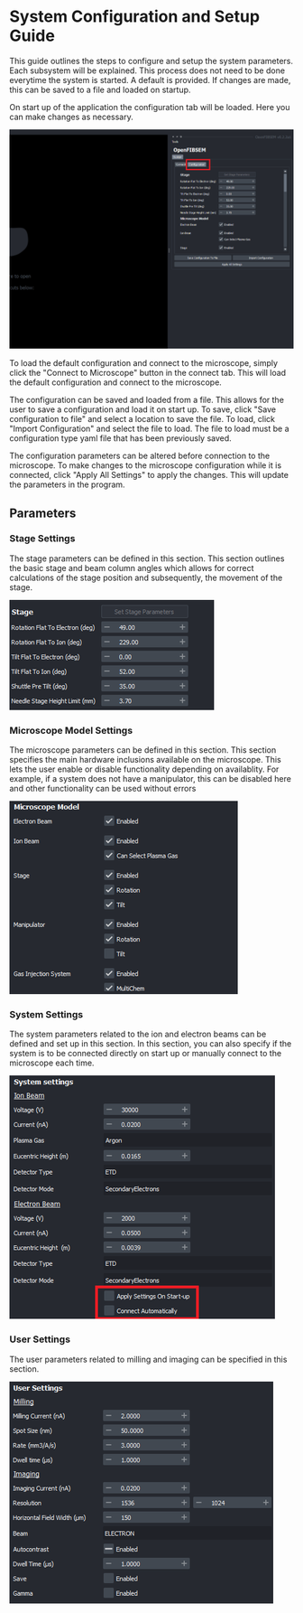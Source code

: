 # System Configuration and Setup Guide

This guide outlines the steps to configure and setup the system parameters. Each subsystem will be explained. This process does not need to be done everytime the system is started. A default is provided. If changes are made, this can be saved to a file and loaded on startup.

On start up of the application the configuration tab will be loaded. Here you can make changes as necessary. 

![Configuration Tab](img/user_guide/setup/config_tab.png)

To load the default configuration and connect to the microscope, simply click the "Connect to Microscope" button in the connect tab. This will load the default configuration and connect to the microscope.

The configuration can be saved and loaded from a file. This allows for the user to save a configuration and load it on start up. To save, click "Save configuration to file" and select a location to save the file. To load, click "Import Configuration" and select the file to load. The file to load must be a configuration type yaml file that has been previously saved.

The configuration parameters can be altered before connection to the microscope. To make changes to the microscope configuration while it is connected, click "Apply All Settings" to apply the changes. This will update the parameters in the program.

## Parameters

### Stage Settings

The stage parameters can be defined in this section. This section outlines the basic stage and beam column angles which allows for correct calculations of the stage position and subsequently, the movement of the stage.

![Stage Parameters](img/user_guide/setup/stage_params.png)

### Microscope Model Settings

The microscope parameters can be defined in this section. This section specifies the main hardware inclusions available on the microscope. This lets the user enable or disable functionality depending on availablity. For example, if a system does not have a manipulator, this can be disabled here and other functionality can be used without errors

![Microscope Parameters](img/user_guide/setup/microscope_params.png)

### System Settings

The system parameters related to the ion and electron beams can be defined and set up in this section. In this section, you can also specify if the system is to be connected directly on start up or manually connect to the microscope each time.

![System Parameters](img/user_guide/setup/system_params.png)

### User Settings

The user parameters related to milling and imaging  can be specified in this section. 

![User Parameters](img/user_guide/setup/user_params.png)



 

